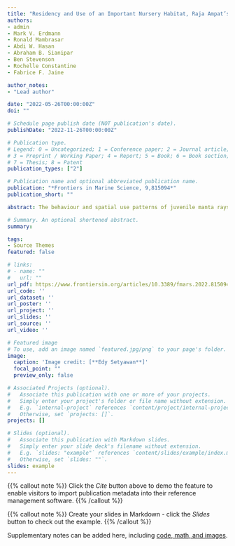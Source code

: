 ```yaml
---
title: "Residency and Use of an Important Nursery Habitat, Raja Ampat’s Wayag Lagoon, by Juvenile Reef Manta Rays (Mobula alfredi)"
authors:
- admin
- Mark V. Erdmann
- Ronald Mambrasar
- Abdi W. Hasan
- Abraham B. Sianipar
- Ben Stevenson
- Rochelle Constantine
- Fabrice F. Jaine

author_notes:
- "Lead author"

date: "2022-05-26T00:00:00Z"
doi: ""

# Schedule page publish date (NOT publication's date).
publishDate: "2022-11-26T00:00:00Z"

# Publication type.
# Legend: 0 = Uncategorized; 1 = Conference paper; 2 = Journal article;
# 3 = Preprint / Working Paper; 4 = Report; 5 = Book; 6 = Book section;
# 7 = Thesis; 8 = Patent
publication_types: ["2"]

# Publication name and optional abbreviated publication name.
publication: "*Frontiers in Marine Science, 9,815094*"
publication_short: ""

abstract: The behaviour and spatial use patterns of juvenile manta rays within their critical nursery habitats remain largely undocumented. Here, we report on the horizontal movements and residency of juvenile reef manta rays (Mobula alfredi) at a recently discovered nursery site in the Wayag lagoon, Raja Ampat, Indonesia. Using a multi-disciplinary approach, we provide further corroborative evidence that the lagoon serves as an important M. alfredi nursery. A total of 34 juvenile rays were photo-identified from 47 sightings in the sheltered nursery between 2013–2021. Five (14.7%) of these individuals were resighted for at least 486 days (~1.3 years), including two juveniles resighted after 641 and 649 days (~1.7 years), still using the nursery. Visually estimated (n=34) disc widths (DW) of juveniles using the nursery site ranged from 150–240 cm (mean ± SD:199 ± 19), and the DW of two juveniles measured using drones were 218 and 219 cm. Five juveniles were tracked using GPS-enabled satellite transmitters for 12–69 days (mean ± SD:37 ± 22) in 2015 and 2017, and nine juveniles were tracked using passive acoustic transmitters for 69–439 days (mean ± SD:182 ± 109) from May 2019–September 2021. Satellite-tracked individuals exhibited restricted movements within Wayag lagoon. The minimum core activity space (50% Utilisation Distribution-UD) estimated for these five individuals ranged from 1.1–181.8 km2 and the extent of activity space (95% UD) between 5.3–1,195.4 km2 in area. All acoustically tagged individuals displayed high residency within the nursery area, with no acoustic detections recorded outside the lagoon in the broader Raja Ampat region. These juveniles were detected by receivers in the lagoon throughout the 24 h diel cycle, with more detections recorded at night and different patterns of spatial use of the lagoon between day and night. The observed long-term residency of juvenile M. alfredi provides further compelling evidence that the Wayag lagoon is an important nursery area for this globally vulnerable species. These important findings have been used to underpin the formulation of management strategies to specifically protect the Wayag lagoon, which will be instrumental for the survival and recovery of M. alfredi populations in Raja Ampat region.

# Summary. An optional shortened abstract.
summary: 

tags:
- Source Themes
featured: false

# links:
# - name: ""
#   url: ""
url_pdf: https://www.frontiersin.org/articles/10.3389/fmars.2022.815094/full
url_code: ''
url_dataset: ''
url_poster: ''
url_project: ''
url_slides: ''
url_source: ''
url_video: ''

# Featured image
# To use, add an image named `featured.jpg/png` to your page's folder. 
image:
  caption: 'Image credit: [**Edy Setyawan**]'
  focal_point: ""
  preview_only: false

# Associated Projects (optional).
#   Associate this publication with one or more of your projects.
#   Simply enter your project's folder or file name without extension.
#   E.g. `internal-project` references `content/project/internal-project/index.md`.
#   Otherwise, set `projects: []`.
projects: []

# Slides (optional).
#   Associate this publication with Markdown slides.
#   Simply enter your slide deck's filename without extension.
#   E.g. `slides: "example"` references `content/slides/example/index.md`.
#   Otherwise, set `slides: ""`.
slides: example
---
```


{{% callout note %}}
Click the *Cite* button above to demo the feature to enable visitors to import publication metadata into their reference management software.
{{% /callout %}}

{{% callout note %}}
Create your slides in Markdown - click the *Slides* button to check out the example.
{{% /callout %}}

Supplementary notes can be added here, including [code, math, and images](https://wowchemy.com/docs/writing-markdown-latex/).

